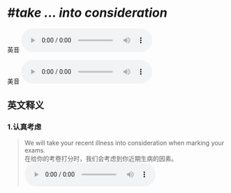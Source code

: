 # ***\#take ... into consideration*** 
英音
<audio src="./media/take ... into consideration1_AAC.aac" controls="controls"></audio>

美音
<audio src="./media/take ... into consideration2_AAC.aac" controls="controls"></audio>



  

英文释义
---
### 1.**认真考虑**  

 > We will take your recent illness into consideration when marking your exams.  
 > 在给你的考卷打分时，我们会考虑到你近期生病的因素。    
<audio src="./media/6-consideration.aac" controls="controls"></audio>


